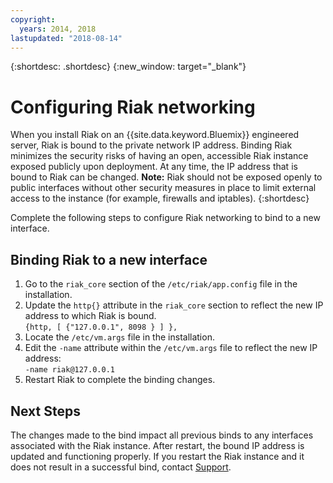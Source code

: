 ```yaml
---
copyright:
  years: 2014, 2018
lastupdated: "2018-08-14"
---
```

{:shortdesc: .shortdesc}
{:new_window: target="_blank"}

# Configuring Riak networking

When you install Riak on an {{site.data.keyword.Bluemix}} engineered server, Riak is bound to the private network IP address. Binding Riak minimizes the security risks of having an open, accessible Riak instance exposed publicly upon deployment. At any time, the IP address that is bound to Riak can be changed. **Note:** Riak should not be exposed openly to public interfaces without other security measures in place to limit external access to the instance (for example, firewalls and iptables).
{:shortdesc}

Complete the following steps to configure Riak networking to bind to a new interface.

## Binding Riak to a new interface

1. Go to the `riak_core` section of the `/etc/riak/app.config` file in the installation.
2. Update the `http{}` attribute in the `riak_core` section to reflect the new IP address to which Riak is bound.<br/>`{http, [ {"127.0.0.1", 8098 } ] },`
3. Locate the `/etc/vm.args` file in the installation.
4. Edit the `-name` attribute within the `/etc/vm.args` file to reflect the new IP address:<br/>`-name riak@127.0.0.1`
5. Restart Riak to complete the binding changes.

## Next Steps

The changes made to the bind impact all previous binds to any interfaces associated with the Riak instance. After restart, the bound IP address is updated and functioning properly. If you restart the Riak instance and it does not result in a successful bind, contact [Support](/docs/get-support/getstarttssup.html).
